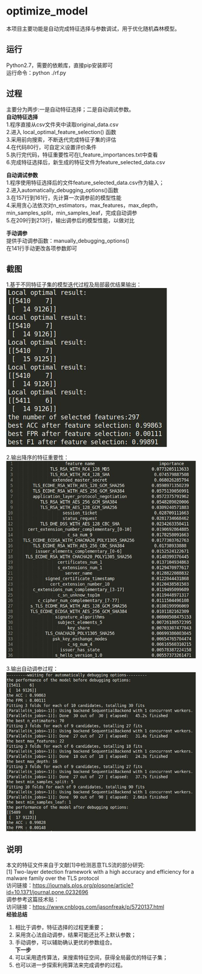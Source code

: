 # optimize_model
本项目主要功能是自动完成特征选择与参数调试，用于优化随机森林模型。

## 运行  
Python2.7，需要的依赖库，直接pip安装即可  
运行命令：python ./rf.py   

## 过程  
主要分为两步:一是自动特征选择；二是自动调试参数。  
**自动特征选择**  
1.程序直接从csv文件夹中读取original_data.csv  
2.进入 local_optimal_feature_selection() 函数  
3.采用前向搜索，不断迭代完成特征子集的评估  
4.在代码80行，可自定义设置评价条件  
5.执行完代码，特征重要性可在l_feature_importances.txt中查看  
6.完成特征选择后，新生成的特征文件为feature_selected_data.csv  

**自动调试参数**  
1.程序使用特征选择后的文件feature_selected_data.csv作为输入；  
2.进入automatically_debugging_options()函数  
3.在157行到161行，先计算一次调参前的模型性能  
4.采用贪心法依次对n_estimators，max_features，max_depth，min_samples_split，min_samples_leaf，完成自动调参  
5.在209行到213行，输出调参后的模型性能，以做对比  
  
**手动调参**  
提供手动调参函数：manually_debugging_options()  
在141行手动更改各项参数即可  
  
## 截图  
1.基于不同特征子集的模型迭代过程及局部最优结果输出：     
![image](https://github.com/NewBee119/optimize_model/blob/main/img/fs.jpg)      
  
2.输出降序的特征重要性：   
![image](https://github.com/NewBee119/optimize_model/blob/main/img/fi.jpg)    
  
3.输出自动调参过程：  
![image](https://github.com/NewBee119/optimize_model/blob/main/img/dp.jpg)    

## 说明   
本文的特征文件来自于文献[1]中检测恶意TLS流的部分研究:    
[1] Two-layer detection framework with a high accuracy and efficiency for a malware family over the TLS protocol    
访问链接：https://journals.plos.org/plosone/article?id=10.1371/journal.pone.0232696  
调参参考这篇技术贴：  
访问链接：https://www.cnblogs.com/jasonfreak/p/5720137.html    
**经验总结**  
1. 相比于调参，特征选择的过程更重要；    
2. 采用贪心法自动调参，结果可能还比不上默认参数；  
3. 手动调参，可以辅助确认更优的参数组合。  
**下一步**  
1. 可以采用遗传算法，来搜索特征空间，获得全局最优的特征子集；  
2. 也可以进一步探索利用算法来完成调参的过程。  
